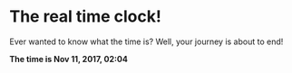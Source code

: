 # The real time clock!

Ever wanted to know what the time is? Well, your journey is about to end!

**The time is Nov 11, 2017, 02:04**